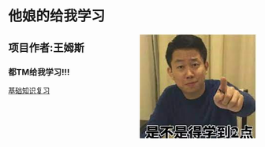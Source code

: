 # 他娘的给我学习

<img align="right" src="./Review/Image/emoji3.jpeg"/>

## 项目作者:王姆斯

### 都TM给我学习!!!

[基础知识复习](/README.md)